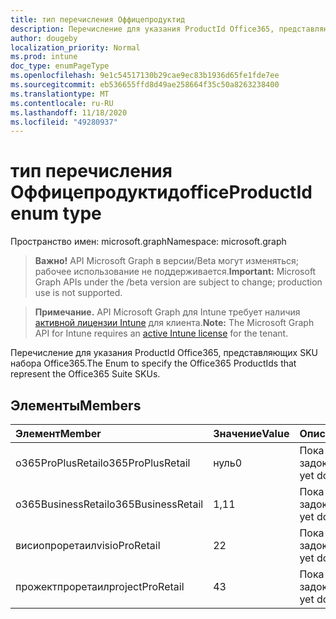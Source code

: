 ```yaml
---
title: тип перечисления Оффицепродуктид
description: Перечисление для указания ProductId Office365, представляющих SKU набора Office365.
author: dougeby
localization_priority: Normal
ms.prod: intune
doc_type: enumPageType
ms.openlocfilehash: 9e1c54517130b29cae9ec83b1936d65fe1fde7ee
ms.sourcegitcommit: eb536655ffd8d49ae258664f35c50a8263238400
ms.translationtype: MT
ms.contentlocale: ru-RU
ms.lasthandoff: 11/18/2020
ms.locfileid: "49280937"
---
```

# <a name="officeproductid-enum-type"></a><span data-ttu-id="0c7b5-103">тип перечисления Оффицепродуктид</span><span class="sxs-lookup"><span data-stu-id="0c7b5-103">officeProductId enum type</span></span>

<span data-ttu-id="0c7b5-104">Пространство имен: microsoft.graph</span><span class="sxs-lookup"><span data-stu-id="0c7b5-104">Namespace: microsoft.graph</span></span>

> <span data-ttu-id="0c7b5-105">**Важно!** API Microsoft Graph в версии/Beta могут изменяться; рабочее использование не поддерживается.</span><span class="sxs-lookup"><span data-stu-id="0c7b5-105">**Important:** Microsoft Graph APIs under the /beta version are subject to change; production use is not supported.</span></span>

> <span data-ttu-id="0c7b5-106">**Примечание.** API Microsoft Graph для Intune требует наличия [активной лицензии Intune](https://go.microsoft.com/fwlink/?linkid=839381) для клиента.</span><span class="sxs-lookup"><span data-stu-id="0c7b5-106">**Note:** The Microsoft Graph API for Intune requires an [active Intune license](https://go.microsoft.com/fwlink/?linkid=839381) for the tenant.</span></span>

<span data-ttu-id="0c7b5-107">Перечисление для указания ProductId Office365, представляющих SKU набора Office365.</span><span class="sxs-lookup"><span data-stu-id="0c7b5-107">The Enum to specify the Office365 ProductIds that represent the Office365 Suite SKUs.</span></span>

## <a name="members"></a><span data-ttu-id="0c7b5-108">Элементы</span><span class="sxs-lookup"><span data-stu-id="0c7b5-108">Members</span></span>
|<span data-ttu-id="0c7b5-109">Элемент</span><span class="sxs-lookup"><span data-stu-id="0c7b5-109">Member</span></span>|<span data-ttu-id="0c7b5-110">Значение</span><span class="sxs-lookup"><span data-stu-id="0c7b5-110">Value</span></span>|<span data-ttu-id="0c7b5-111">Описание</span><span class="sxs-lookup"><span data-stu-id="0c7b5-111">Description</span></span>|
|:---|:---|:---|
|<span data-ttu-id="0c7b5-112">o365ProPlusRetail</span><span class="sxs-lookup"><span data-stu-id="0c7b5-112">o365ProPlusRetail</span></span>|<span data-ttu-id="0c7b5-113">нуль</span><span class="sxs-lookup"><span data-stu-id="0c7b5-113">0</span></span>|<span data-ttu-id="0c7b5-114">Пока не задокументировано.</span><span class="sxs-lookup"><span data-stu-id="0c7b5-114">Not yet documented</span></span>|
|<span data-ttu-id="0c7b5-115">o365BusinessRetail</span><span class="sxs-lookup"><span data-stu-id="0c7b5-115">o365BusinessRetail</span></span>|<span data-ttu-id="0c7b5-116">1,1</span><span class="sxs-lookup"><span data-stu-id="0c7b5-116">1</span></span>|<span data-ttu-id="0c7b5-117">Пока не задокументировано.</span><span class="sxs-lookup"><span data-stu-id="0c7b5-117">Not yet documented</span></span>|
|<span data-ttu-id="0c7b5-118">висиопроретаил</span><span class="sxs-lookup"><span data-stu-id="0c7b5-118">visioProRetail</span></span>|<span data-ttu-id="0c7b5-119">2</span><span class="sxs-lookup"><span data-stu-id="0c7b5-119">2</span></span>|<span data-ttu-id="0c7b5-120">Пока не задокументировано.</span><span class="sxs-lookup"><span data-stu-id="0c7b5-120">Not yet documented</span></span>|
|<span data-ttu-id="0c7b5-121">прожектпроретаил</span><span class="sxs-lookup"><span data-stu-id="0c7b5-121">projectProRetail</span></span>|<span data-ttu-id="0c7b5-122">4</span><span class="sxs-lookup"><span data-stu-id="0c7b5-122">3</span></span>|<span data-ttu-id="0c7b5-123">Пока не задокументировано.</span><span class="sxs-lookup"><span data-stu-id="0c7b5-123">Not yet documented</span></span>|




